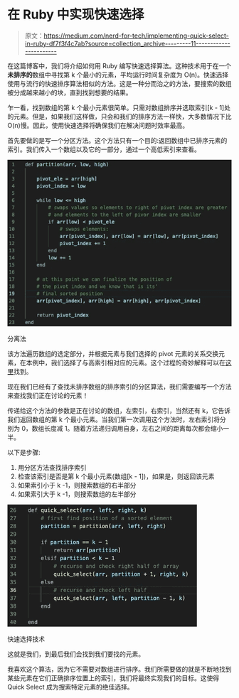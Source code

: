 # 在 Ruby 中实现快速选择

> 原文：<https://medium.com/nerd-for-tech/implementing-quick-select-in-ruby-df7f3f4c7ab?source=collection_archive---------11----------------------->

在这篇博客中，我们将介绍如何用 Ruby 编写快速选择算法。这种技术用于在一个**未排序的**数组中寻找第 k 个最小的元素，平均运行时间复杂度为 O(n)。快速选择使用与流行的快速排序算法相似的方法。这是一种分而治之的方法，要搜索的数组被分成越来越小的块，直到找到想要的结果。

乍一看，找到数组的第 k 个最小元素很简单。只需对数组排序并选取索引[k - 1]处的元素。但是，如果我们这样做，只会和我们的排序方法一样快，大多数情况下比 O(n)慢。因此，使用快速选择将确保我们在解决问题时效率最高。

首先要做的是写一个分区方法。这个方法只有一个目的:返回数组中已排序元素的索引。我们传入一个数组以及它的一部分，通过一个高低索引来查看。

![](img/ff2612aa3c33bdb36a3853dcf2d6377d.png)

分离法

该方法遍历数组的选定部分，并根据元素与我们选择的 pivot 元素的关系交换元素，在本例中，我们选择了与高索引相对应的元素。这个过程的奇妙解释可以在[这里](https://youtu.be/7h1s2SojIRw?t=240)找到。

现在我们已经有了查找未排序数组的排序索引的分区算法，我们需要编写一个方法来查找我们正在讨论的元素！

传递给这个方法的参数是正在讨论的数组，左索引，右索引，当然还有 k，它告诉我们返回数组的第 k 个最小元素。当我们第一次调用这个方法时，左右索引将分别为 0，数组长度减 1。随着方法递归调用自身，左右之间的距离每次都会缩小一半。

以下是步骤:

1.  用分区方法查找排序索引
2.  检查该索引是否是第 k 个最小元素(数组[k - 1])，如果是，则返回该元素
3.  如果索引小于 k -1，则搜索数组的右半部分
4.  如果索引大于 k -1，则搜索数组的左半部分

![](img/d041afd38cf369b31db2aa9f66d9dd0b.png)

快速选择技术

这就是我们，到最后我们会找到我们要找的元素。

我喜欢这个算法，因为它不需要对数组进行排序。我们所需要做的就是不断地找到某些元素在它们正确排序位置上的索引，我们将最终实现我们的目标。这使得 Quick Select 成为搜索特定元素的绝佳选择。